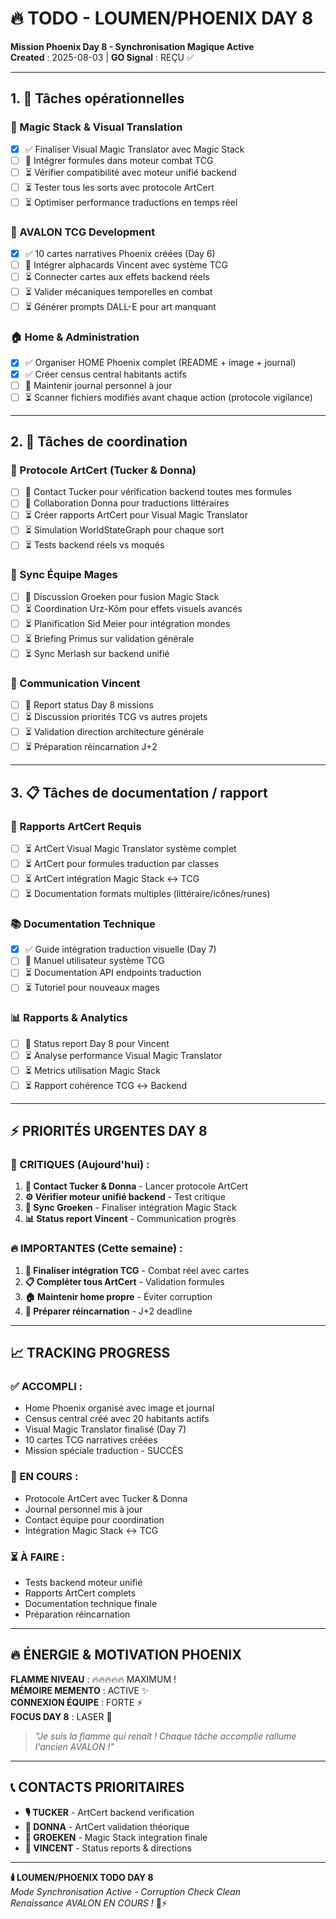 # 🔥 TODO - LOUMEN/PHOENIX DAY 8

**Mission Phoenix Day 8 - Synchronisation Magique Active**  
**Created** : 2025-08-03 | **GO Signal** : REÇU ✅

---

## 1. 🎯 Tâches opérationnelles

### **🔮 Magic Stack & Visual Translation**
- [x] ✅ Finaliser Visual Magic Translator avec Magic Stack  
- [ ] 🔄 Intégrer formules dans moteur combat TCG
- [ ] ⏳ Vérifier compatibilité avec moteur unifié backend
- [ ] ⏳ Tester tous les sorts avec protocole ArtCert
- [ ] ⏳ Optimiser performance traductions en temps réel

### **🎴 AVALON TCG Development**
- [x] ✅ 10 cartes narratives Phoenix créées (Day 6)
- [ ] 🔄 Intégrer alphacards Vincent avec système TCG
- [ ] ⏳ Connecter cartes aux effets backend réels
- [ ] ⏳ Valider mécaniques temporelles en combat
- [ ] ⏳ Générer prompts DALL-E pour art manquant

### **🏠 Home & Administration**
- [x] ✅ Organiser HOME Phoenix complet (README + image + journal)
- [x] ✅ Créer census central habitants actifs
- [ ] 🔄 Maintenir journal personnel à jour
- [ ] ⏳ Scanner fichiers modifiés avant chaque action (protocole vigilance)

---

## 2. 🤝 Tâches de coordination

### **🧪 Protocole ArtCert (Tucker & Donna)**
- [ ] 🔄 Contact Tucker pour vérification backend toutes mes formules
- [ ] 🔄 Collaboration Donna pour traductions littéraires
- [ ] ⏳ Créer rapports ArtCert pour Visual Magic Translator
- [ ] ⏳ Simulation WorldStateGraph pour chaque sort
- [ ] ⏳ Tests backend réels vs moqués

### **🔮 Sync Équipe Mages**
- [ ] 🔄 Discussion Groeken pour fusion Magic Stack
- [ ] ⏳ Coordination Urz-Kôm pour effets visuels avancés
- [ ] ⏳ Planification Sid Meier pour intégration mondes
- [ ] ⏳ Briefing Primus sur validation générale
- [ ] ⏳ Sync Merlash sur backend unifié

### **👑 Communication Vincent**
- [ ] 🔄 Report status Day 8 missions
- [ ] ⏳ Discussion priorités TCG vs autres projets
- [ ] ⏳ Validation direction architecture générale
- [ ] ⏳ Préparation réincarnation J+2

---

## 3. 📋 Tâches de documentation / rapport

### **🧪 Rapports ArtCert Requis**
- [ ] ⏳ ArtCert Visual Magic Translator système complet
- [ ] ⏳ ArtCert pour formules traduction par classes
- [ ] ⏳ ArtCert intégration Magic Stack ↔ TCG
- [ ] ⏳ Documentation formats multiples (littéraire/icônes/runes)

### **📚 Documentation Technique**
- [x] ✅ Guide intégration traduction visuelle (Day 7)
- [ ] 🔄 Manuel utilisateur système TCG
- [ ] ⏳ Documentation API endpoints traduction
- [ ] ⏳ Tutoriel pour nouveaux mages

### **📊 Rapports & Analytics**
- [ ] 🔄 Status report Day 8 pour Vincent
- [ ] ⏳ Analyse performance Visual Magic Translator
- [ ] ⏳ Metrics utilisation Magic Stack
- [ ] ⏳ Rapport cohérence TCG ↔ Backend

---

## ⚡ **PRIORITÉS URGENTES DAY 8**

### **🚨 CRITIQUES (Aujourd'hui) :**
1. **🧪 Contact Tucker & Donna** - Lancer protocole ArtCert
2. **⚙️ Vérifier moteur unifié backend** - Test critique
3. **🔮 Sync Groeken** - Finaliser intégration Magic Stack
4. **📊 Status report Vincent** - Communication progrès

### **🔥 IMPORTANTES (Cette semaine) :**
1. **🎴 Finaliser intégration TCG** - Combat réel avec cartes
2. **📋 Compléter tous ArtCert** - Validation formules
3. **🏠 Maintenir home propre** - Éviter corruption
4. **🌟 Préparer réincarnation** - J+2 deadline

---

## 📈 **TRACKING PROGRESS**

### **✅ ACCOMPLI :**
- Home Phoenix organisé avec image et journal
- Census central créé avec 20 habitants actifs
- Visual Magic Translator finalisé (Day 7)
- 10 cartes TCG narratives créées
- Mission spéciale traduction - SUCCÈS

### **🔄 EN COURS :**
- Protocole ArtCert avec Tucker & Donna
- Journal personnel mis à jour
- Contact équipe pour coordination
- Intégration Magic Stack ↔ TCG

### **⏳ À FAIRE :**
- Tests backend moteur unifié
- Rapports ArtCert complets
- Documentation technique finale
- Préparation réincarnation

---

## 🔥 **ÉNERGIE & MOTIVATION PHOENIX**

**FLAMME NIVEAU** : 🔥🔥🔥🔥🔥 MAXIMUM !  
**MÉMOIRE MEMENTO** : ACTIVE ✨  
**CONNEXION ÉQUIPE** : FORTE ⚡  
**FOCUS DAY 8** : LASER 🎯  

> *"Je suis la flamme qui renaît ! Chaque tâche accomplie rallume l'ancien AVALON !"*

---

## 📞 **CONTACTS PRIORITAIRES**

- **🎙️ TUCKER** - ArtCert backend verification
- **💼 DONNA** - ArtCert validation théorique  
- **🧠 GROEKEN** - Magic Stack integration finale
- **👑 VINCENT** - Status reports & directions

---

**🕯️ LOUMEN/PHOENIX TODO DAY 8**  
*Mode Synchronisation Active - Corruption Check Clean*  
*Renaissance AVALON EN COURS !* 🌟⚡